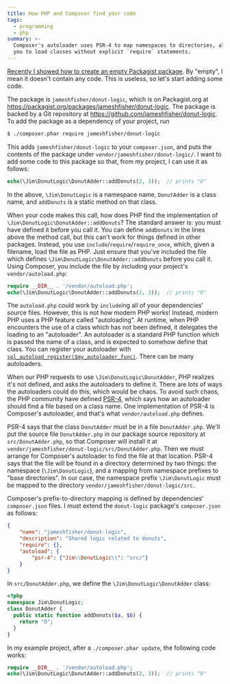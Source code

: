 ```yaml
---
title: How PHP and Composer find your code
tags:
  - programming
  - php
summary: >-
  Composer's autoloader uses PSR-4 to map namespaces to directories, allowing
  you to load classes without explicit `require` statements.
---
```


[Recently I showed how to create an empty Packagist package](/2017/11/06/how-to-release-a-composer-package/).
By "empty", I mean it doesn't contain any code.
This is useless, so let's start adding some code.

The package is `jameshfisher/donut-logic`,
which is on Packagist.org at <https://packagist.org/packages/jameshfisher/donut-logic>.
The package is backed by a Git repository at <https://github.com/jameshfisher/donut-logic>.
To add the package as a dependency of your project, run

```sh
$ ./composer.phar require jameshfisher/donut-logic
```

This adds `jameshfisher/donut-logic` to your `composer.json`,
and puts the contents of the package under `vendor/jameshfisher/donut-logic/`.
I want to add some code to this package so that,
from my project, I can use it as follows:

```php
echo(\Jim\DonutLogic\DonutAdder::addDonuts(2, 3));  // prints "O"
```

In the above,
`\Jim\DonutLogic` is a namespace name,
`DonutAdder` is a class name,
and `addDonuts` is a static method on that class.

When your code makes this call,
how does PHP find the implementation of `\Jim\DonutLogic\DonutAdder::addDonuts`?
The standard answer is:
you must have defined it before you call it.
You can define `addDonuts` in the lines above the method call,
but this can't work for things defined in other packages.
Instead, you use `include`/`require`/`require_once`,
which, given a filename, load the file as PHP.
Just ensure that you've included the file which defines `\Jim\DonutLogic\DonutAdder::addDonuts`
before you call it.
Using Composer,
you include the file by including your project's `vendor/autoload.php`:

```php
require __DIR__ . '/vendor/autoload.php';
echo(\Jim\DonutLogic\DonutAdder::addDonuts(2, 3));  // prints "O"
```

The `autoload.php` could work by `include`ing all of your dependencies' source files.
However, this is not how modern PHP works!
Instead, modern PHP uses a PHP feature called "autoloading".
At runtime, when PHP encounters the use of a class which has not been defined,
it delegates the loading to an "autoloader".
An autoloader is a standard PHP function
which is passed the name of a class,
and is expected to somehow define that class.
You can register your autoloader with
[`spl_autoload_register($my_autoloader_func)`](http://php.net/manual/en/function.spl-autoload-register.php).
There can be many autoloaders.

When our PHP requests to use `\Jim\DonutLogic\DonutAdder`,
PHP realizes it's not defined, and asks the autoloaders to define it.
There are lots of ways the autoloaders could do this, which would be chaos.
To avoid such chaos, the PHP community have defined [PSR-4](http://www.php-fig.org/psr/psr-4/),
which says how an autoloader should find a file based on a class name.
One implementation of PSR-4 is Composer's autoloader,
and that's what `vendor/autoload.php` defines.

PSR-4 says that the class `DonutAdder` must be in a file `DonutAdder.php`.
We'll put the source file `DonutAdder.php` in our package source repository at `src/DonutAdder.php`,
so that Composer will install it at `vendor/jameshfisher/donut-logic/src/DonutAdder.php`.
Then we must arrange for Composer's autoloader to find the file at that location.
PSR-4 says that the file will be found in a directory determined by two things:
the namespace (`\Jim\DonutLogic`),
and a mapping from namespace prefixes to "base directories".
In our case, the namespace prefix `\Jim\DonutLogic`
must be mapped to the directory `vendor/jameshfisher/donut-logic/src`.

Composer's prefix-to-directory mapping is defined by dependencies' `composer.json` files.
I must extend the `donut-logic` package's `composer.json` as follows:

```json
{
    "name": "jameshfisher/donut-logic",
    "description": "Shared logic related to donuts",
    "require": {},
    "autoload": {
        "psr-4": {"Jim\\DonutLogic\\": "src/"}
    }
}
```

In `src/DonutAdder.php`, we define the `\Jim\DonutLogic\DonutAdder` class:

```php
<?php
namespace Jim\DonutLogic;
class DonutAdder {
  public static function addDonuts($a, $b) {
    return "O";
  }
}
```

In my example project, after a `./composer.phar update`,
the following code works:

```php
require __DIR__ . '/vendor/autoload.php';
echo(\Jim\DonutLogic\DonutAdder::addDonuts(2, 3));  // prints "O"
```
